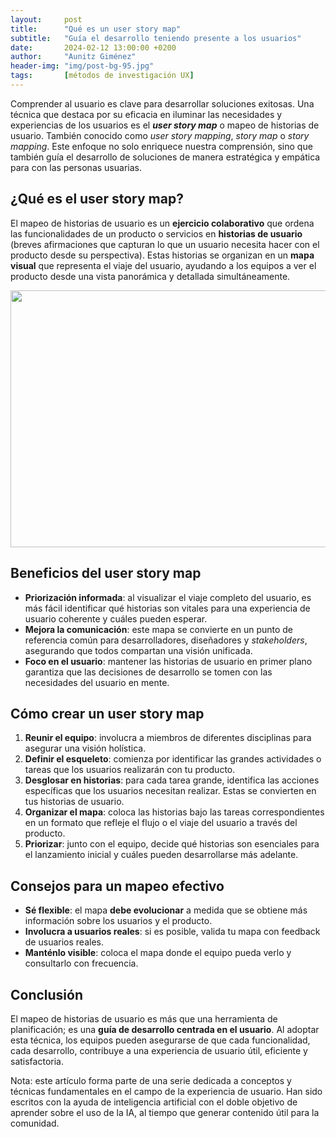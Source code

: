 ```yaml
---
layout:     post
title:      "Qué es un user story map"
subtitle:   "Guía el desarrollo teniendo presente a los usuarios"
date:       2024-02-12 13:00:00 +0200
author:     "Aunitz Giménez"
header-img: "img/post-bg-95.jpg"
tags:       [métodos de investigación UX]
---
```


<p>Comprender al usuario es clave para desarrollar soluciones exitosas. Una técnica que destaca por su eficacia en iluminar las necesidades y experiencias de los usuarios es el <strong><em>user story map</em></strong> o mapeo de historias de usuario. También conocido como <em>user story mapping</em>, <em>story map</em> o <em>story mapping</em>. Este enfoque no solo enriquece nuestra comprensión, sino que también guía el desarrollo de soluciones de manera estratégica y empática para con las personas usuarias.</p>

<h2>¿Qué es el user story map?</h2>

<p>El mapeo de historias de usuario es un <strong>ejercicio colaborativo</strong> que ordena las funcionalidades de un producto o servicios en <strong>historias de usuario</strong> (breves afirmaciones que capturan lo que un usuario necesita hacer con el producto desde su perspectiva). Estas historias se organizan en un <strong>mapa visual</strong> que representa el viaje del usuario, ayudando a los equipos a ver el producto desde una vista panorámica y detallada simultáneamente.</p>

<p><img src="{{ site.baseurl }}/img/que-es-un-user-story-map.jpg" loading="lazy" alt="" width="720" height="411"></p>

<h2>Beneficios del user story map</h2>

<ul>
	<li><strong>Priorización informada</strong>: al visualizar el viaje completo del usuario, es más fácil identificar qué historias son vitales para una experiencia de usuario coherente y cuáles pueden esperar.</li>
	<li><strong>Mejora la comunicación</strong>: este mapa se convierte en un punto de referencia común para desarrolladores, diseñadores y <em>stakeholders</em>, asegurando que todos compartan una visión unificada.</li>
	<li><strong>Foco en el usuario</strong>: mantener las historias de usuario en primer plano garantiza que las decisiones de desarrollo se tomen con las necesidades del usuario en mente.</li>
</ul>

<h2>Cómo crear un user story map</h2>

<ol>
	<li><strong>Reunir el equipo</strong>: involucra a miembros de diferentes disciplinas para asegurar una visión holística.</li>
	<li><strong>Definir el esqueleto</strong>: comienza por identificar las grandes actividades o tareas que los usuarios realizarán con tu producto.</li>
	<li><strong>Desglosar en historias</strong>: para cada tarea grande, identifica las acciones específicas que los usuarios necesitan realizar. Estas se convierten en tus historias de usuario.</li>
	<li><strong>Organizar el mapa</strong>: coloca las historias bajo las tareas correspondientes en un formato que refleje el flujo o el viaje del usuario a través del producto.</li>
	<li><strong>Priorizar</strong>: junto con el equipo, decide qué historias son esenciales para el lanzamiento inicial y cuáles pueden desarrollarse más adelante.</li>
</ol>

<h2>Consejos para un mapeo efectivo</h2>

<ul>
	<li><strong>Sé flexible</strong>: el mapa <strong>debe evolucionar</strong> a medida que se obtiene más información sobre los usuarios y el producto.</li>
	<li><strong>Involucra a usuarios reales</strong>: si es posible, valida tu mapa con feedback de usuarios reales.</li>
	<li><strong>Manténlo visible</strong>: coloca el mapa donde el equipo pueda verlo y consultarlo con frecuencia.</li>
</ul>

<h2>Conclusión</h2>

<p>El mapeo de historias de usuario es más que una herramienta de planificación; es una <strong>guía de desarrollo centrada en el usuario</strong>. Al adoptar esta técnica, los equipos pueden asegurarse de que cada funcionalidad, cada desarrollo, contribuye a una experiencia de usuario útil, eficiente y satisfactoria.</p>

<p class="small">Nota: este artículo forma parte de una serie dedicada a conceptos y técnicas fundamentales en el campo de la experiencia de usuario. Han sido escritos con la ayuda de inteligencia artificial con el doble objetivo de aprender sobre el uso de la IA, al tiempo que generar contenido útil para la comunidad.</p>